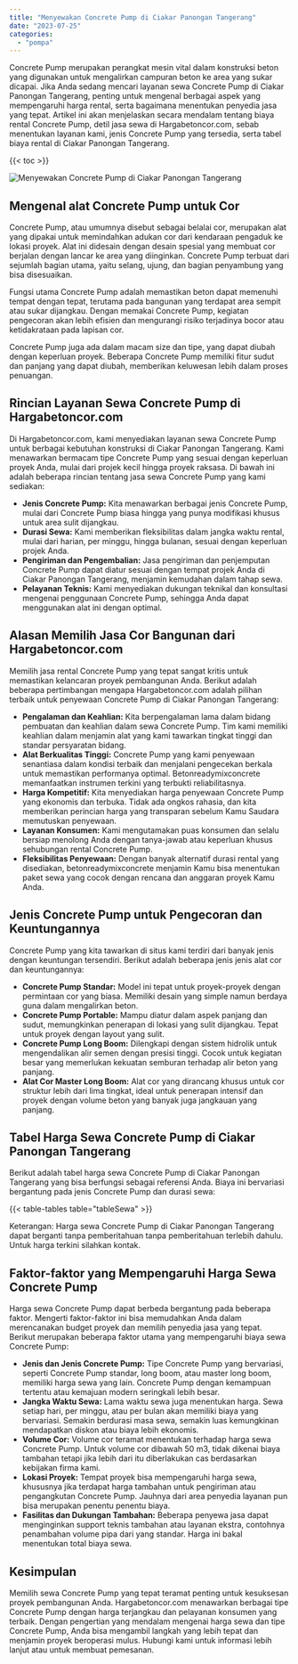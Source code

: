 ```yaml
---
title: "Menyewakan Concrete Pump di Ciakar Panongan Tangerang"
date: "2023-07-25"
categories: 
  - "pompa"
---
```




Concrete Pump merupakan perangkat mesin vital dalam konstruksi beton yang digunakan untuk mengalirkan campuran beton ke area yang sukar dicapai. Jika Anda sedang mencari layanan sewa Concrete Pump di Ciakar Panongan Tangerang, penting untuk mengenal berbagai aspek yang mempengaruhi harga rental, serta bagaimana menentukan penyedia jasa yang tepat. Artikel ini akan menjelaskan secara mendalam tentang biaya rental Concrete Pump, detil jasa sewa di Hargabetoncor.com, sebab menentukan layanan kami, jenis Concrete Pump yang tersedia, serta tabel biaya rental di Ciakar Panongan Tangerang.

{{< toc >}}

![Menyewakan Concrete Pump di Ciakar Panongan Tangerang](https://hargareadymixid.github.io/pompa/concrete-pump%20(17).png)

## Mengenal alat Concrete Pump untuk Cor

Concrete Pump, atau umumnya disebut sebagai belalai cor, merupakan alat yang dipakai untuk memindahkan adukan cor dari kendaraan pengaduk ke lokasi proyek. Alat ini didesain dengan desain spesial yang membuat cor berjalan dengan lancar ke area yang diinginkan. Concrete Pump terbuat dari sejumlah bagian utama, yaitu selang, ujung, dan bagian penyambung yang bisa disesuaikan.

Fungsi utama Concrete Pump adalah memastikan beton dapat memenuhi tempat dengan tepat, terutama pada bangunan yang terdapat area sempit atau sukar dijangkau. Dengan memakai Concrete Pump, kegiatan pengecoran akan lebih efisien dan mengurangi risiko terjadinya bocor atau ketidakrataan pada lapisan cor.

Concrete Pump juga ada dalam macam size dan tipe, yang dapat diubah dengan keperluan proyek. Beberapa Concrete Pump memiliki fitur sudut dan panjang yang dapat diubah, memberikan keluwesan lebih dalam proses penuangan.

## Rincian Layanan Sewa Concrete Pump di Hargabetoncor.com

Di Hargabetoncor.com, kami menyediakan layanan sewa Concrete Pump untuk berbagai kebutuhan konstruksi di Ciakar Panongan Tangerang. Kami menawarkan bermacam tipe Concrete Pump yang sesuai dengan keperluan proyek Anda, mulai dari projek kecil hingga proyek raksasa. Di bawah ini adalah beberapa rincian tentang jasa sewa Concrete Pump yang kami sediakan:

- **Jenis Concrete Pump:** Kita menawarkan berbagai jenis Concrete Pump, mulai dari Concrete Pump biasa hingga yang punya modifikasi khusus untuk area sulit dijangkau.
- **Durasi Sewa:** Kami memberikan fleksibilitas dalam jangka waktu rental, mulai dari harian, per minggu, hingga bulanan, sesuai dengan keperluan projek Anda.
- **Pengiriman dan Pengembalian:** Jasa pengiriman dan penjemputan Concrete Pump dapat diatur sesuai dengan tempat projek Anda di Ciakar Panongan Tangerang, menjamin kemudahan dalam tahap sewa.
- **Pelayanan Teknis:** Kami menyediakan dukungan teknikal dan konsultasi mengenai penggunaan Concrete Pump, sehingga Anda dapat menggunakan alat ini dengan optimal.

## Alasan Memilih Jasa Cor Bangunan dari Hargabetoncor.com

Memilih jasa rental Concrete Pump yang tepat sangat kritis untuk memastikan kelancaran proyek pembangunan Anda. Berikut adalah beberapa pertimbangan mengapa Hargabetoncor.com adalah pilihan terbaik untuk penyewaan Concrete Pump di Ciakar Panongan Tangerang:

- **Pengalaman dan Keahlian:** Kita berpengalaman lama dalam bidang pembuatan dan keahlian dalam sewa Concrete Pump. Tim kami memiliki keahlian dalam menjamin alat yang kami tawarkan tingkat tinggi dan standar persyaratan bidang.
- **Alat Berkualitas Tinggi:** Concrete Pump yang kami penyewaan senantiasa dalam kondisi terbaik dan menjalani pengecekan berkala untuk memastikan performanya optimal. Betonreadymixconcrete memanfaatkan instrumen terkini yang terbukti reliabilitasnya.
- **Harga Kompetitif:** Kita menyediakan harga penyewaan Concrete Pump yang ekonomis dan terbuka. Tidak ada ongkos rahasia, dan kita memberikan perincian harga yang transparan sebelum Kamu Saudara memutuskan penyewaan.
- **Layanan Konsumen:** Kami mengutamakan puas konsumen dan selalu bersiap menolong Anda dengan tanya-jawab atau keperluan khusus sehubungan rental Concrete Pump.
- **Fleksibilitas Penyewaan:** Dengan banyak alternatif durasi rental yang disediakan, betonreadymixconcrete menjamin Kamu bisa menentukan paket sewa yang cocok dengan rencana dan anggaran proyek Kamu Anda.

## Jenis Concrete Pump untuk Pengecoran dan Keuntungannya

Concrete Pump yang kita tawarkan di situs kami terdiri dari banyak jenis dengan keuntungan tersendiri. Berikut adalah beberapa jenis jenis alat cor dan keuntungannya:

- **Concrete Pump Standar:** Model ini tepat untuk proyek-proyek dengan permintaan cor yang biasa. Memiliki desain yang simple namun berdaya guna dalam mengalirkan beton.
- **Concrete Pump Portable:** Mampu diatur dalam aspek panjang dan sudut, memungkinkan penerapan di lokasi yang sulit dijangkau. Tepat untuk proyek dengan layout yang sulit.
- **Concrete Pump Long Boom:** Dilengkapi dengan sistem hidrolik untuk mengendalikan alir semen dengan presisi tinggi. Cocok untuk kegiatan besar yang memerlukan kekuatan semburan terhadap alir beton yang panjang.
- **Alat Cor Master Long Boom:** Alat cor yang dirancang khusus untuk cor struktur lebih dari lima tingkat, ideal untuk penerapan intensif dan proyek dengan volume beton yang banyak juga jangkauan yang panjang.

## Tabel Harga Sewa Concrete Pump di Ciakar Panongan Tangerang

Berikut adalah tabel harga sewa Concrete Pump di Ciakar Panongan Tangerang yang bisa berfungsi sebagai referensi Anda. Biaya ini bervariasi bergantung pada jenis Concrete Pump dan durasi sewa:

{{< table-tables table="tableSewa" >}}

Keterangan: Harga sewa Concrete Pump di Ciakar Panongan Tangerang dapat berganti tanpa pemberitahuan tanpa pemberitahuan terlebih dahulu. Untuk harga terkini silahkan kontak.

## Faktor-faktor yang Mempengaruhi Harga Sewa Concrete Pump

Harga sewa Concrete Pump dapat berbeda bergantung pada beberapa faktor. Mengerti faktor-faktor ini bisa memudahkan Anda dalam merencanakan budget proyek dan memilih penyedia jasa yang tepat. Berikut merupakan beberapa faktor utama yang mempengaruhi biaya sewa Concrete Pump:

- **Jenis dan Jenis Concrete Pump:** Tipe Concrete Pump yang bervariasi, seperti Concrete Pump standar, long boom, atau master long boom, memiliki harga sewa yang lain. Concrete Pump dengan kemampuan tertentu atau kemajuan modern seringkali lebih besar.
- **Jangka Waktu Sewa:** Lama waktu sewa juga menentukan harga. Sewa setiap hari, per minggu, atau per bulan akan memiliki biaya yang bervariasi. Semakin berdurasi masa sewa, semakin luas kemungkinan mendapatkan diskon atau biaya lebih ekonomis.
- **Volume Cor:** Volume cor teramat menentukan terhadap harga sewa Concrete Pump. Untuk volume cor dibawah 50 m3, tidak dikenai biaya tambahan tetapi jika lebih dari itu diberlakukan cas berdasarkan kebijakan firma kami.
- **Lokasi Proyek:** Tempat proyek bisa mempengaruhi harga sewa, khususnya jika terdapat harga tambahan untuk pengiriman atau pengangkutan Concrete Pump. Jauhnya dari area penyedia layanan pun bisa merupakan penentu penentu biaya.
- **Fasilitas dan Dukungan Tambahan:** Beberapa penyewa jasa dapat menginginkan support teknis tambahan atau layanan ekstra, contohnya penambahan volume pipa dari yang standar. Harga ini bakal menentukan total biaya sewa.

## Kesimpulan

Memilih sewa Concrete Pump yang tepat teramat penting untuk kesuksesan proyek pembangunan Anda. Hargabetoncor.com menawarkan berbagai tipe Concrete Pump dengan harga terjangkau dan pelayanan konsumen yang terbaik. Dengan pengertian yang mendalam mengenai harga sewa dan tipe Concrete Pump, Anda bisa mengambil langkah yang lebih tepat dan menjamin proyek beroperasi mulus. Hubungi kami untuk informasi lebih lanjut atau untuk membuat pemesanan.
